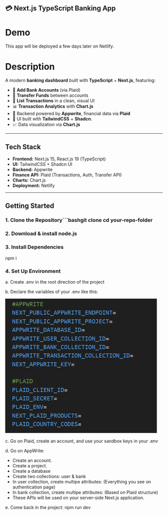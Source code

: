 ## 💳 Next.js TypeScript Banking App

# Demo
This app will be deployed a few days later on Netlify.

# Description
A modern **banking dashboard** built with **TypeScript** + **Next.js**, featuring:

- 🏦 **Add Bank Accounts** (via Plaid)
- 💸 **Transfer Funds** between accounts
- 📜 **List Transactions** in a clean, visual UI
- 📊 **Transaction Analytics** with **Chart.js**
- 🔗 Backend powered by **Appwrite**, financial data via **Plaid**  
- 🎨 UI built with **TailwindCSS** + **Shadcn**.
- 📈 Data visualization via **Chart.js**

---
## Tech Stack
- **Frontend:** Next.js 15, React.js 19 (TypeScript)
- **UI:** TailwindCSS + Shadcn UI
- **Backend:** Appwrite
- **Finance API:** Plaid (Transactions, Auth, Transfer API)
- **Charts:** Chart.js
- **Deployment:** Netlify
---
## Getting Started

### 1. Clone the Repository```bashgit clone <your-repo-url>cd your-repo-folder

### 2. Download & install node.js

### 3. Install Dependencies
npm i

### 4. Set Up Environment

a. Create .env in the root direction of the project

b. Declare the variables of your .env like this:

![alt text](./assets/readme/env.PNG)

c. Go on Plaid, create an account, and use your sandbox keys in your .env

d. Go on AppWrite:
- Create an account.
- Create a project.
- Create a database
- Create two collections: user & bank
- In user collection, create multipe attributes: (Everything you see on authentication page)
- In bank collection, create multipe attributes: (Based on Plaid structure)
- These APIs will be used on your server-side Next.js application.

e. Come back in the project:
npm run dev




